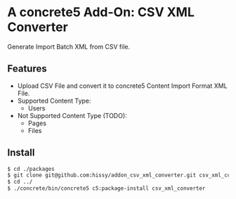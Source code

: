 # A concrete5 Add-On: CSV XML Converter

Generate Import Batch XML from CSV file.

## Features

* Upload CSV File and convert it to concrete5 Content Import Format XML File.
* Supported Content Type:
    * Users
* Not Supported Content Type (TODO):
    * Pages
    * Files

## Install

```bash
$ cd ./packages
$ git clone git@github.com:hissy/addon_csv_xml_converter.git csv_xml_converter
$ cd ../
$ ./concrete/bin/concrete5 c5:package-install csv_xml_converter
```
